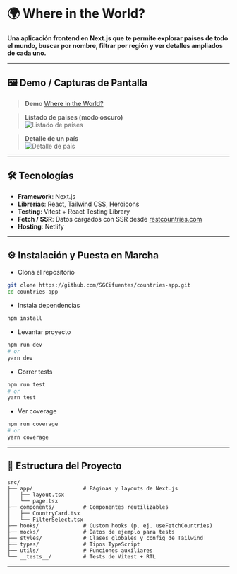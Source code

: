 
# 🌍 Where in the World?  

**Una aplicación frontend en Next.js que te permite explorar países de todo el mundo, buscar por nombre, filtrar por región y ver detalles ampliados de cada uno.**

---

## 🖼️ Demo / Capturas de Pantalla
> **Demo**
> [Where in the World?](https://interview-where-in-the-world.netlify.app/)

> **Listado de países (modo oscuro)**  
> ![Listado de países](https://i.ibb.co/SbRqnyx/image.png)

> **Detalle de un país**  
> ![Detalle de país](https://i.ibb.co/V0KJpxd7/image.png)

---

## 🛠️ Tecnologías

- **Framework**: Next.js  
- **Librerías**: React, Tailwind CSS, Heroicons  
- **Testing**: Vitest + React Testing Library  
- **Fetch / SSR**: Datos cargados con SSR desde [restcountries.com](https://restcountries.com)  
- **Hosting**: Netlify 

---

## ⚙️ Instalación y Puesta en Marcha
- Clona el repositorio  
```bash
git clone https://github.com/SGCifuentes/countries-app.git
cd countries-app
```  
- Instala dependencias
```bash
npm install
```
- Levantar proyecto
```bash
npm run dev
# or
yarn dev
```
- Correr tests
```bash
npm run test
# or
yarn test
```
- Ver coverage
```bash
npm run coverage
# or
yarn coverage
```
---

## 📁 Estructura del Proyecto
    src/
    ├── app/                # Páginas y layouts de Next.js
    │   ├── layout.tsx
    │   └── page.tsx
    ├── components/         # Componentes reutilizables
    │   ├── CountryCard.tsx
    │   └── FilterSelect.tsx
    ├── hooks/              # Custom hooks (p. ej. useFetchCountries)
    ├── mocks/              # Datos de ejemplo para tests
    ├── styles/             # Clases globales y config de Tailwind
    ├── types/              # Tipos TypeScript
    ├── utils/              # Funciones auxiliares
    └── __tests__/          # Tests de Vitest + RTL

---
